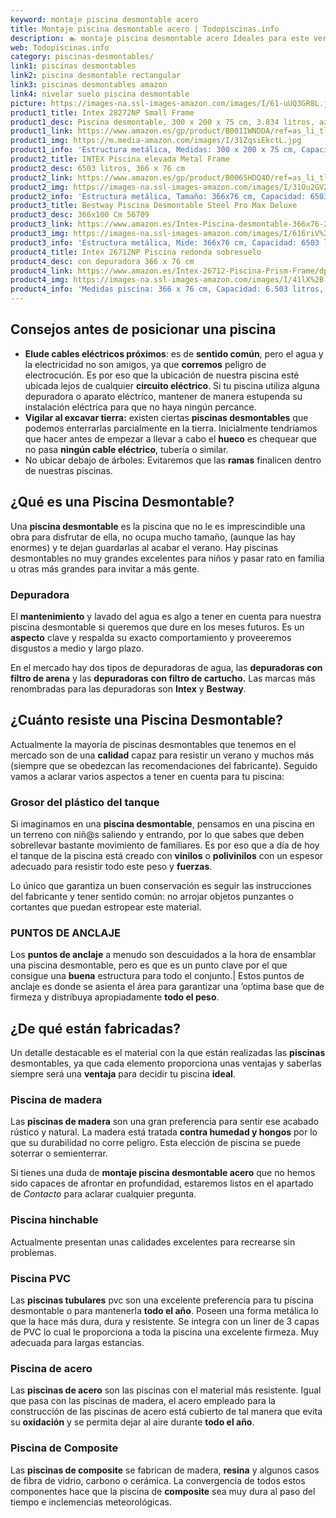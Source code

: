 ```yaml
---
keyword: montaje piscina desmontable acero
title: Montaje piscina desmontable acero | Todopiscinas.info
description: 🏊 montaje piscina desmontable acero Ideales para este verano 2021. Aquí puedes comprar montaje piscina desmontable acero y comparar con otras similares. No dejes escapar montaje piscina desmontable acero a un precio realmente tentador.
web: Todopiscinas.info
category: piscinas-desmontables/
link1: piscinas desmontables
link2: piscina desmontable rectangular
link3: piscinas desmontables amazon
link4: nivelar suelo piscina desmontable
picture: https://images-na.ssl-images-amazon.com/images/I/61-uUQ3GR8L.jpg
product1_title: Intex 28272NP Small Frame
product1_desc: Piscina desmontable, 300 x 200 x 75 cm, 3.834 litros, azul
product1_link: https://www.amazon.es/gp/product/B001IWNDDA/ref=as_li_tl?ie=UTF8&camp=3638&creative=24630&creativeASIN=B001IWNDDA&linkCode=as2&tag=todopiscinas0e-21&linkId=25b9d647487c889cb6ef56ed63f50ca1
product1_img: https://m.media-amazon.com/images/I/31ZqsiEkctL.jpg
product1_info: 'Estructura metálica, Medidas: 300 x 200 x 75 cm, Capacidad: 3.834 litros, Para 6 personas (+ 6 años), Fácil montaje, Forma rectangular'
product2_title: INTEX Piscina elevada Metal Frame
product2_desc: 6503 litros, 366 x 76 cm
product2_link: https://www.amazon.es/gp/product/B0065HDQ4O/ref=as_li_tl?ie=UTF8&camp=3638&creative=24630&creativeASIN=B0065HDQ4O&linkCode=as2&tag=todopiscinas0e-21&linkId=ed2430e3ba564d3527ee103df33ed7b3
product2_img: https://images-na.ssl-images-amazon.com/images/I/31Ou2GV2SAL.jpg
product2_info: 'Estructura metálica, Tamaño: 366x76 cm, Capacidad: 6503 litros, Forma circular, De 4 a 7 personas (+6 años)'
product3_title: Bestway Piscina Desmontable Steel Pro Max Deluxe
product3_desc: 366x100 Cm 56709
product3_link: https://www.amazon.es/Intex-Piscina-desmontable-366x76-28210NP/dp/B0065HDQ4O?__mk_es_ES=%C3%85M%C3%85%C5%BD%C3%95%C3%91&crid=25UQGV9HG2INI&dchild=1&keywords=piscinas+desmontables&qid=1615854176&sprefix=piscinas+dem%2Caps%2C201&sr=8-5&linkCode=ll1&tag=todopiscinas0e-21&linkId=34f200977c6cbaab1f3f4d9ac0e64755&language=es_ES&ref_=as_li_ss_tl
product3_img: https://images-na.ssl-images-amazon.com/images/I/616riV%2BiY3L.jpg
product3_info: 'Estructura metálica, Mide: 366x76 cm, Capacidad: 6503 litros, De 4 a 7 personas mayores de 6 años, Forma circular, Tecnología Super-Tough'
product4_title: Intex 26712NP Piscina redonda sobresuelo
product4_desc: con depuradora 366 x 76 cm
product4_link: https://www.amazon.es/Intex-26712-Piscina-Prism-Frame/dp/B07FB823GL?__mk_es_ES=%C3%85M%C3%85%C5%BD%C3%95%C3%91&dchild=1&keywords=piscinas+desmontables+con+depuradora&qid=1615936418&sr=8-5&linkCode=ll1&tag=todopiscinas0e-21&linkId=d98699de7830cd471766fa1daa36de34&language=es_ES&ref_=as_li_ss_tl
product4_img: https://images-na.ssl-images-amazon.com/images/I/41lX%2B-YpibL.jpg
product4_info: 'Medidas piscina: 366 x 76 cm, Capacidad: 6.503 litros, Incluye depuradora de cartucha A, Lona resistente triple capa'
---
```




## Consejos antes de posicionar una piscina



*   **Elude cables eléctricos próximos**: es de **sentido común**, pero el agua y la electricidad no son amigos, ya que **corremos** peligro de electrocución. Es por eso que la ubicación de nuestra piscina esté ubicada lejos de cualquier **circuito eléctrico**. Si tu piscina utiliza alguna depuradora o aparato eléctrico, mantener de manera estupenda su instalación eléctrica para que no haya ningún percance.
*   **Vigilar al excavar tierra:** existen ciertas **piscinas desmontables** que podemos enterrarlas parcialmente en la tierra. Inicialmente tendríamos que hacer antes de empezar a llevar a cabo el **hueco** es chequear que no pasa **ningún cable eléctrico**, tubería o similar.
*   No ubicar debajo de árboles: Evitaremos que las **ramas** finalicen dentro de nuestras piscinas.
## ¿Qué es una Piscina Desmontable?

Una **piscina desmontable** es la piscina que no le es imprescindible una obra para disfrutar de ella, no ocupa mucho tamaño, (aunque las hay enormes) y te dejan guardarlas al acabar el verano. Hay piscinas desmontables no muy grandes excelentes para niños y pasar rato en familia u otras más grandes para invitar a más gente.


### Depuradora

El **mantenimiento** y lavado del agua es algo a tener en cuenta para nuestra piscina desmontable si queremos que dure en los meses futuros. Es un **aspecto** clave y respalda su exacto comportamiento y proveeremos disgustos a medio y largo plazo.

En el mercado hay dos tipos de depuradoras de agua, las **depuradoras con filtro de arena** y  las **depuradoras** **con filtro de cartucho.** Las marcas más renombradas para las depuradoras son **Intex** y **Bestway**.

<brand-panel :title=product1_title :desc=product1_desc :img=product1_img :link=product1_link></brand-panel>

<external-banner></external-banner>



## ¿Cuánto resiste una Piscina Desmontable?

Actualmente la mayoría de piscinas desmontables que tenemos en el mercado son de una **calidad** capaz para resistir un verano y muchos más (siempre que se obedezcan las recomendaciones del fabricante). Seguido vamos a aclarar varios aspectos a tener en cuenta para tu piscina:


### Grosor del plástico del tanque

Si imaginamos en una **piscina desmontable**, pensamos en una piscina en un terreno con niñ@s saliendo y entrando, por lo que sabes que deben sobrellevar bastante movimiento de familiares. Es por eso que a día de hoy el tanque de la piscina está creado con **vinilos** o **polivinilos** con un espesor adecuado para resistir todo este peso y **fuerzas**.

Lo único que garantiza un	 buen conservación es seguir las instrucciones del fabricante y tener sentido común: no arrojar objetos punzantes o cortantes que puedan estropear este material.


### PUNTOS DE ANCLAJE

Los **puntos de anclaje** a menudo son descuidados a la hora de ensamblar una piscina desmontable, pero  es que es un punto clave por el que consigue una **buena** estructura para todo el conjunto.| Estos puntos de anclaje es donde se asienta el área para garantizar una ’optima base que de firmeza y distribuya apropiadamente **todo el peso**.


## ¿De qué  están fabricadas?

Un detalle destacable es el material con la que están realizadas las **piscinas** desmontables, ya que cada elemento proporciona unas ventajas y saberlas siempre será una **ventaja** para decidir tu piscina **ideal**.


### Piscina de madera

Las **piscinas de madera** son una gran preferencia para sentir ese acabado rústico y natural. La madera está tratada **contra humedad y hongos** por lo que su durabilidad no corre peligro. Esta elección de piscina se puede soterrar o semienterrar.

Si tienes una duda de **montaje piscina desmontable acero** que no hemos sido capaces de afrontar en profundidad, estaremos listos en el apartado de _Contacto_ para aclarar cualquier pregunta.


### Piscina hinchable

 Actualmente presentan unas calidades excelentes para recrearse sin problemas.


### Piscina  PVC

Las **piscinas tubulares** pvc son una excelente preferencia para tu piscina desmontable o para mantenerla **todo el año**. Poseen una forma metálica lo que la hace más dura, dura y resistente. Se integra con un liner de 3 capas de PVC lo cual le proporciona a toda la piscina una excelente firmeza. Muy adecuada para largas estancias.


### Piscina de acero

Las **piscinas de acero** son las piscinas con el material más resistente. Igual que pasa con las piscinas de madera, el acero empleado para la construcción de las piscinas de acero está cubierto de tal manera que evita su **oxidación** y se permita dejar al aire durante **todo el año**.


### Piscina de Composite

Las **piscinas de composite** se fabrican de madera, **resina** y algunos casos de fibra de vidrio, carbono o cerámica. La convergencia de todos estos componentes hace que la piscina de **composite** sea muy dura al paso del tiempo e inclemencias meteorológicas.

<stats-list :link1=link1 :link2=link2 :link3=link3 :link4=link4 :category=category></stats-list>